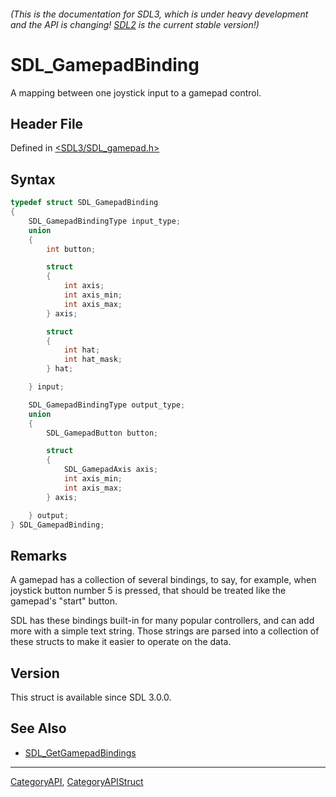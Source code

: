 ###### (This is the documentation for SDL3, which is under heavy development and the API is changing! [SDL2](https://wiki.libsdl.org/SDL2/) is the current stable version!)
# SDL_GamepadBinding

A mapping between one joystick input to a gamepad control.

## Header File

Defined in [<SDL3/SDL_gamepad.h>](https://github.com/libsdl-org/SDL/blob/main/include/SDL3/SDL_gamepad.h)

## Syntax

```c
typedef struct SDL_GamepadBinding
{
    SDL_GamepadBindingType input_type;
    union
    {
        int button;

        struct
        {
            int axis;
            int axis_min;
            int axis_max;
        } axis;

        struct
        {
            int hat;
            int hat_mask;
        } hat;

    } input;

    SDL_GamepadBindingType output_type;
    union
    {
        SDL_GamepadButton button;

        struct
        {
            SDL_GamepadAxis axis;
            int axis_min;
            int axis_max;
        } axis;

    } output;
} SDL_GamepadBinding;
```

## Remarks

A gamepad has a collection of several bindings, to say, for example, when
joystick button number 5 is pressed, that should be treated like the
gamepad's "start" button.

SDL has these bindings built-in for many popular controllers, and can add
more with a simple text string. Those strings are parsed into a collection
of these structs to make it easier to operate on the data.

## Version

This struct is available since SDL 3.0.0.

## See Also

* [SDL_GetGamepadBindings](SDL_GetGamepadBindings)

----
[CategoryAPI](CategoryAPI), [CategoryAPIStruct](CategoryAPIStruct)

